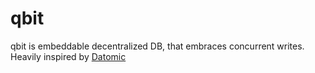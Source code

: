 # qbit
qbit is embeddable decentralized DB, that embraces concurrent writes. Heavily inspired by [Datomic](https://www.datomic.com/)
